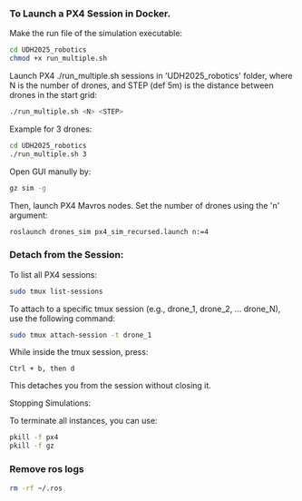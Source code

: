 ### To Launch a PX4 Session in Docker. 

Make the run file of the simulation executable:
``` bash
cd UDH2025_robotics
chmod +x run_multiple.sh
```

Launch PX4 ./run_multiple.sh sessions in 'UDH2025_robotics' folder, where N is the number of drones, and STEP (def 5m) is the distance between drones in the start grid:
``` bash
./run_multiple.sh <N> <STEP>
```

Example for 3 drones:
``` bash
cd UDH2025_robotics
./run_multiple.sh 3
```

Open GUI manully by:
```bash
gz sim -g
```
Then, launch PX4 Mavros nodes. Set the number of drones using the 'n' argument:
``` bash
roslaunch drones_sim px4_sim_recursed.launch n:=4
```


### Detach from the Session:

To list all PX4 sessions:
``` bash
sudo tmux list-sessions
```

To attach to a specific tmux session (e.g., drone_1, drone_2, ... drone_N), use the following command:
``` bash
sudo tmux attach-session -t drone_1
```

While inside the tmux session, press:

    Ctrl + b, then d

This detaches you from the session without closing it.

Stopping Simulations:

To terminate all instances, you can use:

```bash
pkill -f px4
pkill -f gz
```


### Remove ros logs

```bash
rm -rf ~/.ros